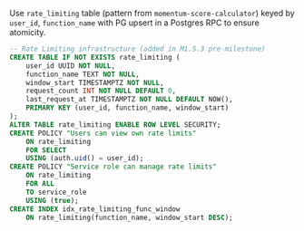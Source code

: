 Use `rate_limiting` table (pattern from `momentum-score-calculator`) keyed by
`user_id`, `function_name` with PG upsert in a Postgres RPC to ensure atomicity.

```sql
-- Rate Limiting infrastructure (added in M1.5.3 pre-milestone)
CREATE TABLE IF NOT EXISTS rate_limiting (
    user_id UUID NOT NULL,
    function_name TEXT NOT NULL,
    window_start TIMESTAMPTZ NOT NULL,
    request_count INT NOT NULL DEFAULT 0,
    last_request_at TIMESTAMPTZ NOT NULL DEFAULT NOW(),
    PRIMARY KEY (user_id, function_name, window_start)
);
ALTER TABLE rate_limiting ENABLE ROW LEVEL SECURITY;
CREATE POLICY "Users can view own rate limits"
    ON rate_limiting
    FOR SELECT
    USING (auth.uid() = user_id);
CREATE POLICY "Service role can manage rate limits"
    ON rate_limiting
    FOR ALL
    TO service_role
    USING (true);
CREATE INDEX idx_rate_limiting_func_window
    ON rate_limiting(function_name, window_start DESC);
```
